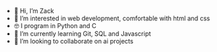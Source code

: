 
- 👋 Hi, I’m Zack
- 👀 I’m interested in web development, comfortable with html and css
- 🤓 I program in Python and C
- 🌱 I’m currently learning Git, SQL and Javascript
- 💞️ I’m looking to collaborate on ai projects

